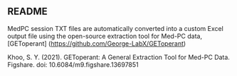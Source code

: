 ## README

MedPC session TXT files are automatically converted into a custom Excel output file using the open-source extraction tool for Med-PC data, [GEToperant] (https://github.com/George-LabX/GEToperant)

Khoo, S. Y. (2021). GEToperant: A General Extraction Tool for Med-PC Data. Figshare. doi: 10.6084/m9.figshare.13697851

